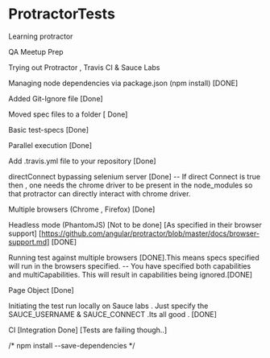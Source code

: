 # ProtractorTests
Learning protractor

QA Meetup Prep

Trying out Protractor , Travis CI & Sauce Labs

Managing node dependencies via package.json (npm install) [DONE]

Added Git-Ignore file [Done]

Moved spec files to a folder [ Done]

Basic test-specs [Done]

Parallel execution [Done]

Add .travis.yml file to your repository [Done]

directConnect bypassing selenium server [Done]
  -- If direct Connect is true then , one needs the chrome driver to be present in the node_modules so
      that protractor can directly interact with chrome driver.

Multiple browsers (Chrome , Firefox) [Done]

Headless mode (PhantomJS) [Not to be done] [As specified in their browser support]
[https://github.com/angular/protractor/blob/master/docs/browser-support.md] [DONE]

Running test against multiple browsers [DONE].This means specs specified will run in the browsers specified.
 -- You have specified both capabilities and multiCapabilities. This will result in capabilities being ignored.[DONE]

 Page Object [Done]

 Initiating the test run locally on Sauce labs . Just specify the SAUCE_USERNAME & SAUCE_CONNECT .Its all good . [DONE]

 CI [Integration Done] [Tests are failing though..]

/* npm install <package-name> --save-dependencies */
